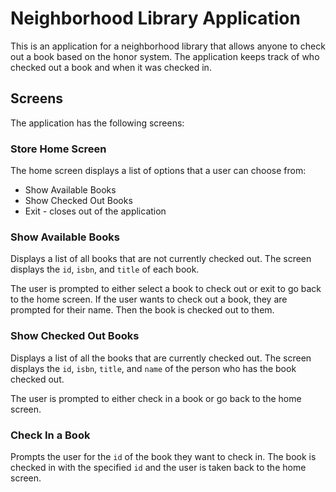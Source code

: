 # Neighborhood Library Application

This is an application for a neighborhood library that allows anyone to check out a book based on the honor system. The application keeps track of who checked out a book and when it was checked in.

## Screens

The application has the following screens:

### Store Home Screen

The home screen displays a list of options that a user can choose from:

* Show Available Books
* Show Checked Out Books
* Exit - closes out of the application

### Show Available Books

Displays a list of all books that are not currently checked out. The screen displays the `id`, `isbn`, and `title` of each book. 

The user is prompted to either select a book to check out or exit to go back to the home screen. If the user wants to check out a book, they are prompted for their name. Then the book is checked out to them.

### Show Checked Out Books

Displays a list of all the books that are currently checked out. The screen displays the `id`, `isbn`, `title`, and `name` of the person who has the book checked out. 

The user is prompted to either check in a book or go back to the home screen.

### Check In a Book

Prompts the user for the `id` of the book they want to check in. The book is checked in with the specified `id` and the user is taken back to the home screen.
